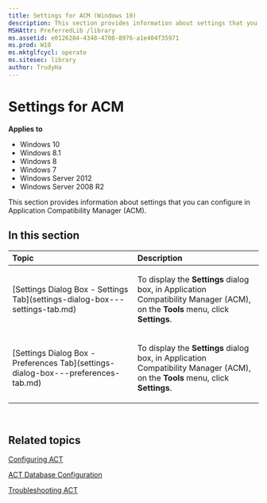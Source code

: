```yaml
---
title: Settings for ACM (Windows 10)
description: This section provides information about settings that you can configure in Application Compatibility Manager (ACM).
MSHAttr: PreferredLib /library
ms.assetid: e0126284-4348-4708-8976-a1e404f35971
ms.prod: W10
ms.mktglfcycl: operate
ms.sitesec: library
author: TrudyHa
---
```


# Settings for ACM


**Applies to**

-   Windows 10
-   Windows 8.1
-   Windows 8
-   Windows 7
-   Windows Server 2012
-   Windows Server 2008 R2

This section provides information about settings that you can configure in Application Compatibility Manager (ACM).

## In this section


<table>
<colgroup>
<col width="50%" />
<col width="50%" />
</colgroup>
<thead>
<tr class="header">
<th align="left">Topic</th>
<th align="left">Description</th>
</tr>
</thead>
<tbody>
<tr class="odd">
<td align="left"><p>[Settings Dialog Box - Settings Tab](settings-dialog-box---settings-tab.md)</p></td>
<td align="left"><p>To display the <strong>Settings</strong> dialog box, in Application Compatibility Manager (ACM), on the <strong>Tools</strong> menu, click <strong>Settings</strong>.</p></td>
</tr>
<tr class="even">
<td align="left"><p>[Settings Dialog Box - Preferences Tab](settings-dialog-box---preferences-tab.md)</p></td>
<td align="left"><p>To display the <strong>Settings</strong> dialog box, in Application Compatibility Manager (ACM), on the <strong>Tools</strong> menu, click <strong>Settings</strong>.</p></td>
</tr>
</tbody>
</table>

 

## Related topics


[Configuring ACT](configuring-act.md)

[ACT Database Configuration](act-database-configuration.md)

[Troubleshooting ACT](troubleshooting-act.md)

 

 





